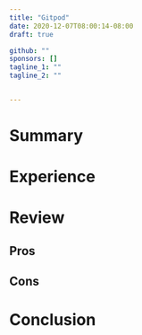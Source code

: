 ```yaml
---
title: "Gitpod"
date: 2020-12-07T08:00:14-08:00
draft: true

github: ""
sponsors: []
tagline_1: ""
tagline_2: ""


---
```


# Summary

# Experience

# Review

## Pros

## Cons

# Conclusion